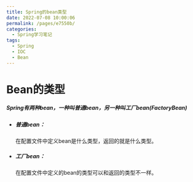 ```yaml
---
title: Spring的bean类型
date: 2022-07-08 10:00:06
permalink: /pages/e7550b/
categories:
  - Spring学习笔记
tags:
  - Spring
  - IOC
  - Bean
---
```

# Bean的类型

#####  Spring有两种bean，一种叫普通bean，另一种叫工厂bean(FactoryBean)

- <h5>普通bean：</h5>在配置文件中定义bean是什么类型，返回的就是什么类型。

- <h5>工厂bean：</h5>在配置文件中定义的bean的类型可以和返回的类型不一样。


